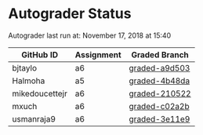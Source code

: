 # Autograder Status
Autograder last run at: November 17, 2018 at 15:40

| GitHub ID | Assignment | Graded Branch |
|-----------|------------|---------------|
| bjtaylo | a6 | [graded-a9d503](https://github.com/Fall2018COMP401-001/a6-bjtaylo/tree/graded-a9d503) | 
| Halmoha | a5 | [graded-4b48da](https://github.com/Fall2018COMP401-001/a5-Halmoha/tree/graded-4b48da) | 
| mikedoucettejr | a6 | [graded-210522](https://github.com/Fall2018COMP401-001/a6-mikedoucettejr/tree/graded-210522) | 
| mxuch | a6 | [graded-c02a2b](https://github.com/Fall2018COMP401-001/a6-mxuch/tree/graded-c02a2b) | 
| usmanraja9 | a6 | [graded-3e11e9](https://github.com/Fall2018COMP401-001/a6-usmanraja9/tree/graded-3e11e9) | 
